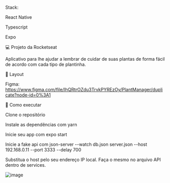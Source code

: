 

Stack: 

React Native

Typescript

Expo


💻 Projeto da Rocketseat

Aplicativo para lhe ajudar a lembrar de cuidar de suas plantas de forma fácil de acordo com cada tipo de plantinha.

🔖 Layout

Figma: https://www.figma.com/file/IhQRtrOZdu3TrvkPYREzOy/PlantManager/duplicate?node-id=0%3A1

🚀 Como executar

Clone o repositório

Instale as dependências com yarn

Inicie seu app com expo start

Inicie a fake api com json-server --watch db.json server.json --host 192.168.0.11 --port 3333 --delay 700

Substitua o host pelo seu endereço IP local. Faça o mesmo no arquivo API dentro de services.


![image](https://user-images.githubusercontent.com/60050085/161311970-3ead6828-76d3-4e0e-b8cb-3ccfd6e3d1eb.png)

